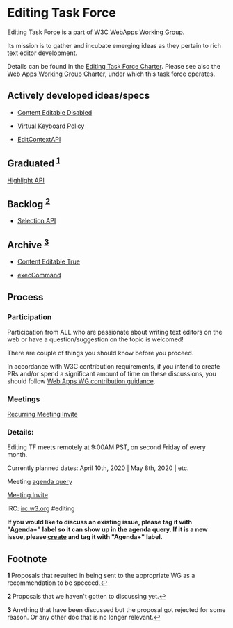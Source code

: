 Editing Task Force
=================

Editing Task Force is a part of [W3C WebApps Working Group](https://w3c.github.io/webappswg/).

Its mission is to gather and incubate emerging ideas as they pertain to rich text editor development.

Details can be found in the [Editing Task Force Charter](https://github.com/w3c/editing/blob/gh-pages/CHARTER.md). Please see also the [Web Apps Working Group Charter](https://www.w3.org/2019/05/webapps-charter.html), under which this task force operates.

## Actively developed ideas/specs

* [Content Editable Disabled](https://w3c.github.io/editing/docs/contentEditableDisabled.html)
* [Virtual Keyboard Policy](https://github.com/MicrosoftEdge/MSEdgeExplainers/blob/master/VirtualKeyboardPolicy/explainer.md)

* [EditContextAPI](docs/EditContext/explainer.md)

## Graduated <sup id="graddedRef">[1](#graddefFootnote)</sup>

[Highlight API](https://drafts.csswg.org/css-highlight-api-1/)

## Backlog <sup id="backlogdRef">[2](#backlogdefFootnote)</sup>

* [Selection API](https://w3c.github.io/selection-api/)

## Archive <sup id="archivedRef">[3](#archivedFootnote)</sup>

* [Content Editable True](http://w3c.github.io/editing/docs/inactive/contentEditableTrue.html)

* [execCommand](http://w3c.github.io/editing/docs/inactive/execCommand.html)

## Process

### Participation
Participation from ALL who are passionate about writing text editors on the web or have a question/suggestion on the topic is welcomed!

There are couple of things you should know before you proceed.

In accordance with W3C contribution requirements, if you intend to create PRs and/or spend a significant amount of time on these discussions, you should follow [Web Apps WG contribution guidance](https://github.com/w3c/editing/blob/gh-pages/CONTRIBUTING.md).


### Meetings
[Recurring Meeting Invite](https://calendar.google.com/event?action=TEMPLATE&tmeid=MDRhYWhjY2NjdnE0Y2RyY2l2N2oybTdnZmVfMjAyMDAzMTNUMTYwMDAwWiBnbHl1a0BtaWNyb3NvZnQuY29t&tmsrc=glyuk%40microsoft.com&scp=ALL)


### Details:
Editing TF meets remotely at 9:00AM PST, on second Friday of every month.

Currently planned dates: April 10th, 2020 | May 8th, 2020 | etc.

Meeting [agenda query](https://github.com/w3c/editing/labels/Agenda%2B)

[Meeting Invite](https://calendar.google.com/event?action=TEMPLATE&tmeid=MDRhYWhjY2NjdnE0Y2RyY2l2N2oybTdnZmVfMjAyMDAzMTNUMTYwMDAwWiBnbHl1a0BtaWNyb3NvZnQuY29t&tmsrc=glyuk%40microsoft.com&scp=ALL)

IRC:
[irc.w3.org](http://irc.w3.org/)
#editing

**If you would like to discuss an existing issue, please tag it with "Agenda+" label so it can show up in the agenda query. If it is a new issue, please [create](https://github.com/w3c/editing/issues/new) and tag it with "Agenda+" label.**


## Footnote

<b id="graddefFootnote">1 </b>Proposals that resulted in being sent to the appropriate WG as a recommendation to be specced.[↩](#graddedRef)

<b id="backlogdefFootnote">2 </b>Proposals that we haven't gotten to discussing yet.[↩](#backlogdRef)

<b id="archivedFootnote">3 </b>Anything that have been discussed but the proposal got rejected for some reason. Or any other doc that is no longer relevant.[↩](#archivedRef)
